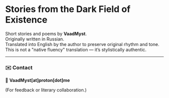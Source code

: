 # Stories from the Dark Field of Existence

Short stories and poems by **VaadMyst**.  
Originally written in Russian.  
Translated into English by the author to preserve original rhythm and tone.  
This is not a "native fluency" translation — it’s stylistically authentic.

---

### ✉️ Contact

📧 **VaadMyst[at]proton[dot]me**

(For feedback or literary collaboration.)
